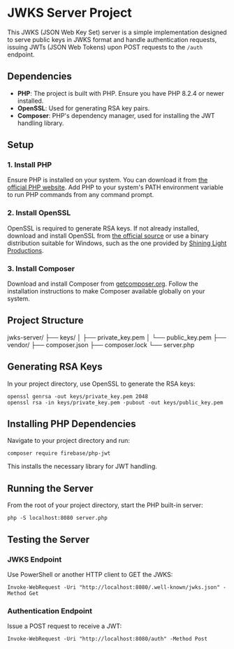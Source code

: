 # JWKS Server Project

This JWKS (JSON Web Key Set) server is a simple implementation designed to serve public keys in JWKS format and handle authentication requests, issuing JWTs (JSON Web Tokens) upon POST requests to the `/auth` endpoint.

## Dependencies

- **PHP**: The project is built with PHP. Ensure you have PHP 8.2.4 or newer installed.
- **OpenSSL**: Used for generating RSA key pairs.
- **Composer**: PHP's dependency manager, used for installing the JWT handling library.

## Setup

### 1. Install PHP

Ensure PHP is installed on your system. You can download it from [the official PHP website](https://www.php.net/downloads.php). Add PHP to your system's PATH environment variable to run PHP commands from any command prompt.

### 2. Install OpenSSL

OpenSSL is required to generate RSA keys. If not already installed, download and install OpenSSL from [the official source](https://www.openssl.org/source/) or use a binary distribution suitable for Windows, such as the one provided by [Shining Light Productions](https://slproweb.com/products/Win32OpenSSL.html).

### 3. Install Composer

Download and install Composer from [getcomposer.org](https://getcomposer.org/download/). Follow the installation instructions to make Composer available globally on your system.

## Project Structure

jwks-server/
├── keys/
│ ├── private_key.pem
│ └── public_key.pem
├── vendor/
├── composer.json
├── composer.lock
└── server.php


## Generating RSA Keys

In your project directory, use OpenSSL to generate the RSA keys:

    openssl genrsa -out keys/private_key.pem 2048
    openssl rsa -in keys/private_key.pem -pubout -out keys/public_key.pem


## Installing PHP Dependencies

Navigate to your project directory and run:

    composer require firebase/php-jwt

This installs the necessary library for JWT handling.


## Running the Server

From the root of your project directory, start the PHP built-in server:

    php -S localhost:8080 server.php


## Testing the Server

### JWKS Endpoint

Use PowerShell or another HTTP client to GET the JWKS:

    Invoke-WebRequest -Uri "http://localhost:8080/.well-known/jwks.json" -Method Get



### Authentication Endpoint

Issue a POST request to receive a JWT:

    Invoke-WebRequest -Uri "http://localhost:8080/auth" -Method Post